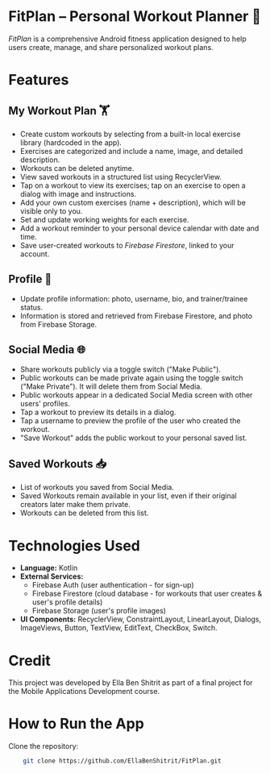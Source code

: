# FitPlan – Personal Workout Planner 💪
*FitPlan* is a comprehensive Android fitness application designed to help users create, manage, and share personalized workout plans.

# Features
## My Workout Plan 🏋️
- Create custom workouts by selecting from a built-in local exercise library (hardcoded in the app).
- Exercises are categorized and include a name, image, and detailed description.
- Workouts can be deleted anytime.
- View saved workouts in a structured list using RecyclerView.
- Tap on a workout to view its exercises; tap on an exercise to open a dialog with image and instructions.
- Add your own custom exercises (name + description), which will be visible only to you.
- Set and update working weights for each exercise.
- Add a workout reminder to your personal device calendar with date and time.
- Save user-created workouts to *Firebase Firestore*, linked to your account.

## Profile 👤
- Update profile information: photo, username, bio, and trainer/trainee status.
- Information is stored and retrieved from Firebase Firestore, and photo from Firebase Storage.

## Social Media 🌐
- Share workouts publicly via a toggle switch ("Make Public").
- Public workouts can be made private again using the toggle switch ("Make Private"). It will delete them from Social Media.
- Public workouts appear in a dedicated Social Media screen with other users' profiles.
- Tap a workout to preview its details in a dialog.
- Tap a username to preview the profile of the user who created the workout.
- "Save Workout" adds the public workout to your personal saved list.

## Saved Workouts 📥
- List of workouts you saved from Social Media.
- Saved Workouts remain available in your list, even if their original creators later make them private.
- Workouts can be deleted from this list.

# Technologies Used
- **Language:** Kotlin
- **External Services:**
    - Firebase Auth (user authentication - for sign-up)
    - Firebase Firestore (cloud database - for workouts that user creates & user's profile details)
    - Firebase Storage (user's profile images)
- **UI Components:** RecyclerView, ConstraintLayout, LinearLayout, Dialogs, ImageViews, Button, TextView, EditText,  CheckBox, Switch.

# Credit
This project was developed by Ella Ben Shitrit as part of a final project for the Mobile Applications Development course.

# How to Run the App
Clone the repository:
```bash
    git clone https://github.com/EllaBenShitrit/FitPlan.git



